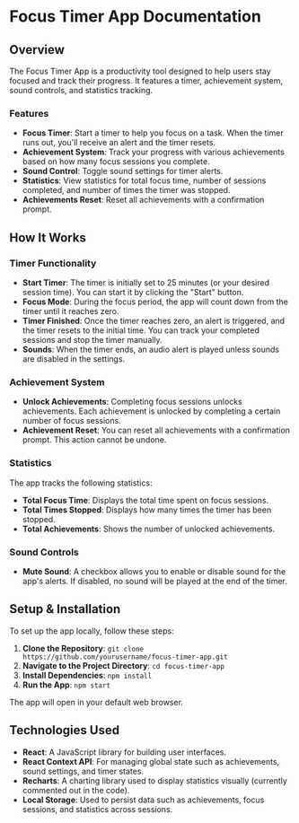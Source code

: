 # Focus Timer App Documentation

## Overview

The Focus Timer App is a productivity tool designed to help users stay focused and track their progress. It features a timer, achievement system, sound controls, and statistics tracking.

### Features

* **Focus Timer**: Start a timer to help you focus on a task. When the timer runs out, you'll receive an alert and the timer resets.
* **Achievement System**: Track your progress with various achievements based on how many focus sessions you complete.
* **Sound Control**: Toggle sound settings for timer alerts.
* **Statistics**: View statistics for total focus time, number of sessions completed, and number of times the timer was stopped.
* **Achievements Reset**: Reset all achievements with a confirmation prompt.

## How It Works

### Timer Functionality

* **Start Timer**: The timer is initially set to 25 minutes (or your desired session time). You can start it by clicking the "Start" button.
* **Focus Mode**: During the focus period, the app will count down from the timer until it reaches zero.
* **Timer Finished**: Once the timer reaches zero, an alert is triggered, and the timer resets to the initial time. You can track your completed sessions and stop the timer manually.
* **Sounds**: When the timer ends, an audio alert is played unless sounds are disabled in the settings.

### Achievement System

* **Unlock Achievements**: Completing focus sessions unlocks achievements. Each achievement is unlocked by completing a certain number of focus sessions.
* **Achievement Reset**: You can reset all achievements with a confirmation prompt. This action cannot be undone.

### Statistics

The app tracks the following statistics:

* **Total Focus Time**: Displays the total time spent on focus sessions.
* **Total Times Stopped**: Displays how many times the timer has been stopped.
* **Total Achievements**: Shows the number of unlocked achievements.

### Sound Controls

* **Mute Sound**: A checkbox allows you to enable or disable sound for the app's alerts. If disabled, no sound will be played at the end of the timer.

## Setup & Installation

To set up the app locally, follow these steps:

1. **Clone the Repository**: `git clone https://github.com/yourusername/focus-timer-app.git`
2. **Navigate to the Project Directory**: `cd focus-timer-app`
3. **Install Dependencies**: `npm install`
4. **Run the App**: `npm start`

The app will open in your default web browser.

## Technologies Used

* **React**: A JavaScript library for building user interfaces.
* **React Context API**: For managing global state such as achievements, sound settings, and timer states.
* **Recharts**: A charting library used to display statistics visually (currently commented out in the code).
* **Local Storage**: Used to persist data such as achievements, focus sessions, and statistics across sessions.